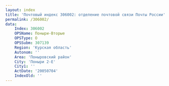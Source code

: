 ```yaml
---
layout: index
title: 'Почтовый индекс 306002: отделение почтовой связи Почты России'
permalink: /306002/
data:
    Index: 306002
    OPSName: Поныри-Вторые
    OPSType: О
    OPSSubm: 307139
    Region: 'Курская область'
    Autonom: ''
    Area: 'Поныровский район'
    City: 'Поныри 2-Е'
    City1: ''
    ActDate: '20050704'
    IndexOld: ''
---
```

